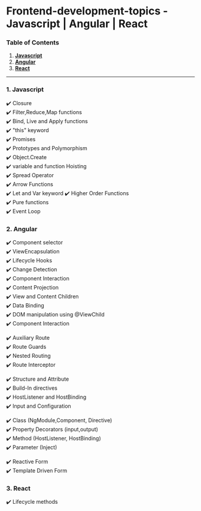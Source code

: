# Frontend-development-topics - Javascript | Angular | React

### Table of Contents

1. **[Javascript](#1-javascript)**
2. **[Angular](#2-angular)**
3. **[React](#2-react)**

---

### 1. Javascript

:heavy_check_mark: Closure  
:heavy_check_mark: Filter,Reduce,Map functions  
:heavy_check_mark: Bind, Live and Apply functions  
:heavy_check_mark: "this" keyword  
:heavy_check_mark: Promises  
:heavy_check_mark: Prototypes and Polymorphism  
:heavy_check_mark: Object.Create  
:heavy_check_mark: variable and function Hoisting  
:heavy_check_mark: Spread Operator  
:heavy_check_mark: Arrow Functions  
:heavy_check_mark: Let and Var keyword
:heavy_check_mark: Higher Order Functions  
:heavy_check_mark: Pure functions  
:heavy_check_mark: Event Loop

### 2. Angular

:heavy_check_mark: Component selector  
:heavy_check_mark: ViewEncapsulation  
:heavy_check_mark: Lifecycle Hooks  
:heavy_check_mark: Change Detection  
:heavy_check_mark: Component Interaction  
:heavy_check_mark: Content Projection  
:heavy_check_mark: View and Content Children  
:heavy_check_mark: Data Binding  
:heavy_check_mark: DOM manipulation using @ViewChild  
:heavy_check_mark: Component Interaction  

:heavy_check_mark: Auxiliary Route  
:heavy_check_mark: Route Guards  
:heavy_check_mark: Nested Routing  
:heavy_check_mark: Route Interceptor  

:heavy_check_mark: Structure and Attribute  
:heavy_check_mark: Build-In directives  
:heavy_check_mark: HostListener and HostBinding  
:heavy_check_mark: Input and Configuration  

:heavy_check_mark: Class (NgModule,Component, Directive)  
:heavy_check_mark: Property Decorators (input,output)  
:heavy_check_mark: Method (HostListener, HostBinding)  
:heavy_check_mark: Parameter (Inject)  
  
:heavy_check_mark: Reactive Form  
:heavy_check_mark: Template Driven Form


### 3. React

:heavy_check_mark: Lifecycle methods


